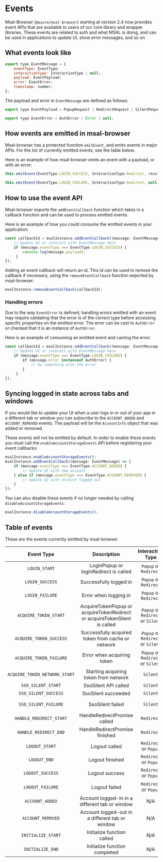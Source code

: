 # Events

Msal-Browser (`@azure/msal-browser`) starting at version 2.4 now provides event APIs that are available to users of our core library and wrapper libraries. These events are related to auth and what MSAL is doing, and can be used in applications to update UI, show error messages, and so on.

## What events look like
```javascript
export type EventMessage = {
    eventType: EventType;
    interactionType: InteractionType | null;
    payload: EventPayload;
    error: EventError;
    timestamp: number;
};
```

The payload and error in `EventMessage` are defined as follows: 
```javascript
export type EventPayload = PopupRequest | RedirectRequest | SilentRequest | SsoSilentRequest | EndSessionRequest | AuthenticationResult | PopupEvent | null;

export type EventError = AuthError | Error | null;
```

## How events are emitted in msal-browser
Msal-browser has a protected function `emitEvent`, and emits events in major APIs. For the list of currently emitted events, see the table below.

Here is an example of how msal-browser emits an event with a payload, or with an error:

```javascript
this.emitEvent(EventType.LOGIN_SUCCESS, InteractionType.Redirect, result);

this.emitEvent(EventType.LOGIN_FAILURE, InteractionType.Redirect, null, e);
```

## How to use the event API
Msal-browser exports the `addEventCallback` function which takes in a callback function and can be used to process emitted events. 

Here is an example of how you could consume the emitted events in your application:
```javascript
const callbackId = msalInstance.addEventCallback((message: EventMessage) => {
    // Update UI or interact with EventMessage here
    if (message.eventType === EventType.LOGIN_SUCCESS) {
        console.log(message.payload);
     }
});
```
Adding an event callback will return an id. This id can be used to remove the callback if necessary, using the `removeEventCallback` function exported by msal-browser:

```javascript
msalInstance.removeEventCallback(callbackId);
```

### Handling errors
Due to the way `EventError` is defined, handling errors emitted with an event may require validating that the error is of the correct type before accessing specific properties on the emitted error. The error can be cast to `AuthError` or checked that it is an instance of `AuthError`. 

Here is an example of consuming an emitted event and casting the error:

```javascript
const callbackId = msalInstance.addEventCallback((message: EventMessage) => {
    // Update UI or interact with EventMessage here
    if (message.eventType === EventType.LOGIN_FAILURE) {
        if (message.error instanceof AuthError) {
            // Do something with the error
        }
     }
});
```

## Syncing logged in state across tabs and windows

If you would like to update your UI when a user logs in or out of your app in a different tab or window you can subscribe to the `ACCOUNT_ADDED` and `ACCOUNT_REMOVED` events. The payload will be the `AccountInfo` object that was added or removed.

These events will not be emitted by default. In order to enable these events you must call the `enableAccountStorageEvents` API before registering your event callbacks:

```javascript
msalInstance.enableAccountStorageEvents();
msalInstance.addEventCallback((message: EventMessage) => {
    if (message.eventType === EventType.ACCOUNT_ADDED) {
        // Update UI with new account
    } else if (message.eventType === EventType.ACCOUNT_REMOVED) {
        // Update UI with account logged out
    }
});
```

You can also disable these events if no longer needed by calling `disableAccountStorageEvents`:

```javascript
msalInstance.disableAccountStorageEvents();
```

## Table of events
These are the events currently emitted by msal-browser.

| Event Type                    | Description                                                                | Interaction Type                 | Payload                                         | Error              |
|:-----------------------------:|:--------------------------------------------------------------------------:|:--------------------------------:|:-----------------------------------------------:|:------------------:|
| `LOGIN_START`                 | LoginPopup or loginRedirect is called                                      | `Popup` or `Redirect`            | [PopupRequest](https://azuread.github.io/microsoft-authentication-library-for-js/ref/modules/_azure_msal_browser.html#popuprequest) or [RedirectRequest](https://azuread.github.io/microsoft-authentication-library-for-js/ref/modules/_azure_msal_browser.html#redirectrequest)                 |                    |
| `LOGIN_SUCCESS`               | Successfully logged in                                                     | `Popup` or `Redirect`            | [AuthenticationResult](https://azuread.github.io/microsoft-authentication-library-for-js/ref/modules/_azure_msal_common.html#authenticationresult)                            |                    |
| `LOGIN_FAILURE`               | Error when logging in                                                      | `Popup` or `Redirect`            |                                                 | [AuthError](https://azuread.github.io/microsoft-authentication-library-for-js/ref/classes/_azure_msal_common.autherror.html) or Error |
| `ACQUIRE_TOKEN_START`         | AcquireTokenPopup or acquireTokenRedirect or acquireTokenSilent is called  | `Popup` or `Redirect` or `Silent`| [PopupRequest](https://azuread.github.io/microsoft-authentication-library-for-js/ref/modules/_azure_msal_browser.html#popuprequest) or [RedirectRequest](https://azuread.github.io/microsoft-authentication-library-for-js/ref/modules/_azure_msal_browser.html#redirectrequest) or [SilentRequest](https://azuread.github.io/microsoft-authentication-library-for-js/ref/modules/_azure_msal_browser.html#silentrequest) |                    |
| `ACQUIRE_TOKEN_SUCCESS`       | Successfully acquired token from cache or network                          | `Popup` or `Redirect` or `Silent`| [AuthenticationResult](https://azuread.github.io/microsoft-authentication-library-for-js/ref/modules/_azure_msal_common.html#authenticationresult)                            |                    |
| `ACQUIRE_TOKEN_FAILURE`       | Error when acquiring token                                                 | `Popup` or `Redirect` or `Silent`|                                                 | [AuthError](https://azuread.github.io/microsoft-authentication-library-for-js/ref/classes/_azure_msal_common.autherror.html) or Error |
| `ACQUIRE_TOKEN_NETWORK_START` | Starting acquiring token from network                                      | `Silent`                         |                                                 |                    |
| `SSO_SILENT_START`            | SsoSilent API called                                                       | `Silent`                         | [SsoSilentRequest](https://azuread.github.io/microsoft-authentication-library-for-js/ref/modules/_azure_msal_browser.html#ssosilentrequest)                                |                    |
| `SSO_SILENT_SUCCESS`          | SsoSilent succeeded                                                        | `Silent`                         | [AuthenticationResult](https://azuread.github.io/microsoft-authentication-library-for-js/ref/modules/_azure_msal_common.html#authenticationresult)                            |                    |
| `SSO_SILENT_FAILURE`          | SsoSilent failed                                                           | `Silent`                         |                                                 | [AuthError](https://azuread.github.io/microsoft-authentication-library-for-js/ref/classes/_azure_msal_common.autherror.html) or Error |
| `HANDLE_REDIRECT_START`       | HandleRedirectPromise called                                               | `Redirect`                       |                                                 |                    |
| `HANDLE_REDIRECT_END`         | HandleRedirectPromise finished                                             | `Redirect`                       |                                                 |                    |
| `LOGOUT_START`                | Logout called                                                              | `Redirect` or `Popup`            | [EndSessionRequest](https://azuread.github.io/microsoft-authentication-library-for-js/ref/modules/_azure_msal_browser.html#endsessionrequest) or [EndSessionPopupRequest](https://azuread.github.io/microsoft-authentication-library-for-js/ref/modules/_azure_msal_browser.html#endsessionpopuprequest)                               |                    |
| `LOGOUT_END`                  | Logout finished                                                            | `Redirect` or `Popup`            |                           |                    |
| `LOGOUT_SUCCESS`              | Logout success                                                             | `Redirect` or `Popup`            | [EndSessionRequest](https://azuread.github.io/microsoft-authentication-library-for-js/ref/modules/_azure_msal_browser.html#endsessionrequest) or [EndSessionPopupRequest](https://azuread.github.io/microsoft-authentication-library-for-js/ref/modules/_azure_msal_browser.html#endsessionpopuprequest)                              |                    |
| `LOGOUT_FAILURE`              | Logout failed                                                              | `Redirect` or `Popup`            |                                                 | [AuthError](https://azuread.github.io/microsoft-authentication-library-for-js/ref/classes/_azure_msal_common.autherror.html) or Error |
| `ACCOUNT_ADDED`               | Account logged-in in a different tab or window                             | N/A            | [AccountInfo](https://azuread.github.io/microsoft-authentication-library-for-js/ref/modules/_azure_msal_common.html#accountinfo)                                               | N/A |
| `ACCOUNT_REMOVED`             | Account logged-out in a different tab or window                            | N/A            | [AccountInfo](https://azuread.github.io/microsoft-authentication-library-for-js/ref/modules/_azure_msal_common.html#accountinfo)                                               | N/A |
| `INITIALIZE_START`            | Initialize function called                                                 | N/A            | N/A    | N/A |
| `INITIALIZE_END`              | Initialize function completed                                              | N/A            | N/A    | N/A |
